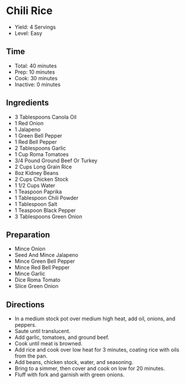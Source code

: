 # Chili Rice

* Yield: 4 Servings
* Level: Easy

## Time

* Total: 40 minutes
* Prep: 10 minutes
* Cook: 30 minutes
* Inactive: 0 minutes

## Ingredients

* 3 Tablespoons Canola Oil
* 1 Red Onion
* 1 Jalapeno
* 1 Green Bell Pepper
* 1 Red Bell Pepper
* 2 Tablespoons Garlic
* 1 Cup Roma Tomatoes
* 3/4 Pound Ground Beef Or Turkey
* 2 Cups Long Grain Rice
* 8oz Kidney Beans
* 2 Cups Chicken Stock
* 1 1/2 Cups Water
* 1 Teaspoon Paprika
* 1 Tablespoon Chili Powder
* 1 Tablespoon Salt
* 1 Teaspoon Black Pepper
* 3 Tablespoons Green Onion

## Preparation

* Mince Onion
* Seed And Mince Jalapeno
* Mince Green Bell Pepper
* Mince Red Bell Pepper
* Mince Garlic
* Dice Roma Tomato
* Slice Green Onion

## Directions

* In a medium stock pot over medium high heat, add oil, onions, and peppers.
* Saute until translucent.
* Add garlic, tomatoes, and ground beef.
* Cook until meat is browned.
* Add rice and cook over low heat for 3 minutes, coating rice with oils from the pan.
* Add beans, chicken stock, water, and seasoning.
* Bring to a simmer, then cover and cook on low for 20 minutes.
* Fluff with fork and garnish with green onions.